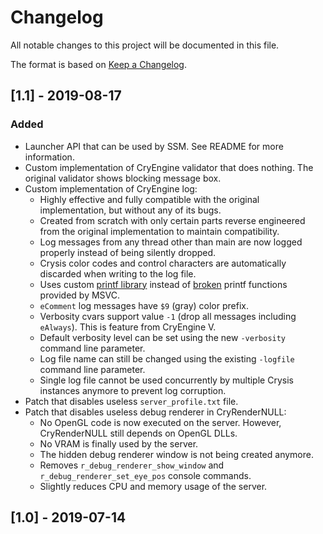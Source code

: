 # Changelog

All notable changes to this project will be documented in this file.

The format is based on [Keep a Changelog](https://keepachangelog.com/en/1.0.0/).

## [1.1] - 2019-08-17
### Added
- Launcher API that can be used by SSM. See README for more information.
- Custom implementation of CryEngine validator that does nothing. The original validator shows blocking message box.
- Custom implementation of CryEngine log:
    - Highly effective and fully compatible with the original implementation, but without any of its bugs.
    - Created from scratch with only certain parts reverse engineered from the original implementation to maintain compatibility.
    - Log messages from any thread other than main are now logged properly instead of being silently dropped.
    - Crysis color codes and control characters are automatically discarded when writing to the log file.
    - Uses custom [printf library](https://github.com/mpaland/printf) instead of
      [broken](https://stackoverflow.com/questions/18107426/printf-format-for-unsigned-int64-on-windows) printf functions
      provided by MSVC.
    - `eComment` log messages have `$9` (gray) color prefix.
    - Verbosity cvars support value `-1` (drop all messages including `eAlways`). This is feature from CryEngine V.
    - Default verbosity level can be set using the new `-verbosity` command line parameter.
    - Log file name can still be changed using the existing `-logfile` command line parameter.
    - Single log file cannot be used concurrently by multiple Crysis instances anymore to prevent log corruption.
- Patch that disables useless `server_profile.txt` file.
- Patch that disables useless debug renderer in CryRenderNULL:
    - No OpenGL code is now executed on the server. However, CryRenderNULL still depends on OpenGL DLLs.
    - No VRAM is finally used by the server.
    - The hidden debug renderer window is not being created anymore.
    - Removes `r_debug_renderer_show_window` and `r_debug_renderer_set_eye_pos` console commands.
    - Slightly reduces CPU and memory usage of the server.

## [1.0] - 2019-07-14

